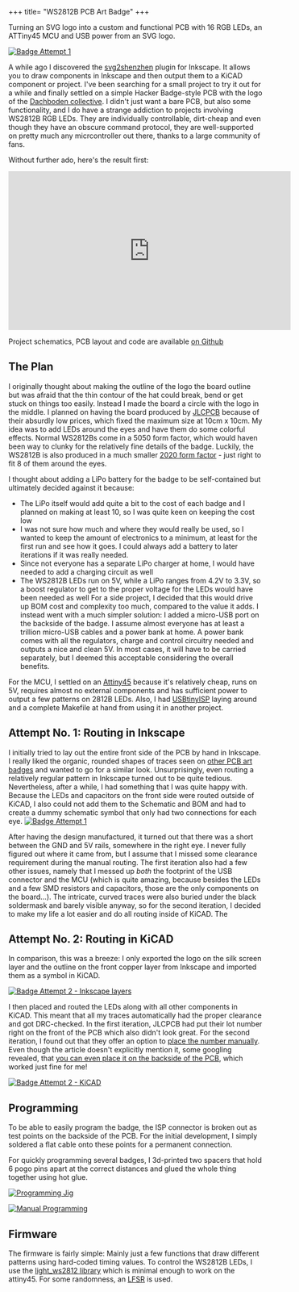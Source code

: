 +++
title= "WS2812B PCB Art Badge"
+++

Turning an SVG logo into a custom and functional PCB with 16 RGB LEDs, an ATTiny45 MCU and USB power from an SVG logo.
<!-- more -->

[![Badge Attempt 1](front.jpg)](front.jpg)

A while ago I discovered the [svg2shenzhen](https://github.com/badgeek/svg2shenzhen) plugin for Inkscape. It allows you to draw components in Inkscape and then output them to a KiCAD component or project. I've been searching for a small project to try it out for a while and finally settled on a simple Hacker Badge-style PCB with the logo of the [Dachboden collective](https://www.youtube.com/watch?v=Y54qM3qJFXQ). I didn't just want a bare PCB, but also some functionality, and I do
have a strange addiction to projects involving WS2812B RGB LEDs. They are individually controllable, dirt-cheap and even though they have an obscure command protocol, they are well-supported on pretty much any micrcontroller out there, thanks to a large community of fans.

Without further ado, here's the result first:

<iframe width="560" height="315" src="https://www.youtube-nocookie.com/embed/7o16YRIi_9s" title="YouTube video player" frameborder="0" allow="accelerometer; autoplay; clipboard-write; encrypted-media; gyroscope; picture-in-picture" allowfullscreen></iframe>



Project schematics, PCB layout and code are available [on Github](https://github.com/jadeaffenjaeger/dachboden_badge)

## The Plan

I originally thought about making the outline of the logo the board outline but was afraid that the thin contour of the hat could break, bend or get stuck on things too easily. Instead I made the board a circle with the logo in the middle. I planned on having the board produced by [JLCPCB](www.jlcpcb.com) because of their absurdly low prices, which fixed the maximum size at 10cm x 10cm. My idea was to add LEDs around the eyes and have them do some colorful effects. Normal WS2812Bs come in a 5050 form factor, which would haven been way to clunky for the relatively fine details of the badge. Luckily, the WS2812B is also produced in a much smaller [2020 form factor](https://lcsc.com/product-detail/Light-Emitting-Diodes-LED_Worldsemi-WS2812B-2020_C965555.html) - just right to fit 8 of them around the eyes.

I thought about adding a LiPo battery for the badge to be self-contained but ultimately decided against it because:
- The LiPo itself would add quite a bit to the cost of each badge and I planned on making at least 10, so I was quite keen on keeping the cost low
- I was not sure how much and where they would really be used, so I wanted to keep the amount of electronics to a minimum, at least for the first run and see how it goes. I could always add a battery to later iterations if it was really needed.
- Since not everyone has a separate LiPo charger at home, I would have needed to add a charging circuit as well
- The WS2812B LEDs run on 5V, while a LiPo ranges from 4.2V to 3.3V, so a boost regulator to get to the proper voltage for the LEDs would have been needed as well
For a side project, I decided that this would drive up BOM cost and complexity too much, compared to the value it adds. I instead went with a much simpler solution: I added a micro-USB port on the backside of the badge. I assume almost everyone has at least a trillion micro-USB cables and a power bank at home. A power bank comes with all the regulators, charge and control circuitry needed and outputs a nice and clean 5V. In most cases, it will have to be carried separately, but I deemed
this acceptable considering the overall benefits.

For the MCU, I settled on an [Attiny45](https://ww1.microchip.com/downloads/en/DeviceDoc/Atmel-2586-AVR-8-bit-Microcontroller-ATtiny25-ATtiny45-ATtiny85_Datasheet.pdf) because it's relatively cheap, runs on 5V, requires almost no external components and has sufficient power to output a few patterns on 2812B LEDs. Also, I had [USBtinyISP](https://learn.adafruit.com/usbtinyisp) laying around and a complete Makefile at hand from using it in another project.

## Attempt No. 1: Routing in Inkscape
I initially tried to lay out the entire front side of the PCB by hand in Inkscape. I really liked the organic, rounded shapes of traces seen on [other PCB art badges](https://hackaday.com/2018/06/21/this-is-the-year-conference-badges-get-their-own-badges/) and wanted to go for a similar look. Unsurprisingly, even routing a relatively regular pattern in Inkscape turned out to be quite tedious. Nevertheless, after a while, I had something that I was quite happy with. Because the LEDs and capacitors on the front side were routed outside of KiCAD, I also could not add them to the Schematic and BOM and had to create a dummy schematic symbol that only had two connections for each eye.
[![Badge Attempt 1](attempt1.png)](attempt1.png)

After having the design manufactured, it turned out that there was a short between the GND and 5V rails, somewhere in the right eye. I never fully figured out where it came from, but I assume that I missed some clearance requirement during the manual routing. The first iteration also had a few other issues, namely that I messed up _both_ the footprint of the USB connector and the MCU (which is quite amazing, because besides the LEDs and a few SMD resistors and capacitors, those are the only components on the board...). The intricate, curved traces were also buried under the black soldermask and barely visible anyway, so for the second iteration, I decided to make my life a lot easier and do all routing inside of KiCAD. The 

## Attempt No. 2: Routing in KiCAD
In comparison, this was a breeze: I only exported the logo on the silk screen layer and the outline on the front copper layer from Inkscape and imported them as a symbol in KiCAD.

[![Badge Attempt 2 - Inkscape layers](inkscape_setup.png)](inkscape_setup.png)

I then placed and routed the LEDs along with all other components in KiCAD. This meant that all my traces automatically had the proper clearance and got DRC-checked. In the first iteration, JLCPCB had put their lot number right on the front of the PCB which also didn't look great. For the second iteration, I found out that they offer an option to [place the number manually](https://support.jlcpcb.com/article/28-how-to-remove-order-number-from-your-pcb). Even though the article doesn't explicitly mention it, some googling revealed, that [you can even place it on the backside of the PCB](https://twitter.com/jlcpcb/status/1051760732323295233?lang=en), which worked just fine for me! 

[![Badge Attempt 2 - KiCAD](kicad_routing.png)](kicad_routing.png)

## Programming
To be able to easily program the badge, the ISP connector is broken out as test points on the backside of the PCB. For the initial development, I simply soldered a flat cable onto these points for a permanent connection.

For quickly programming several badges, I 3d-printed two spacers that hold 6 pogo pins apart at the correct distances and glued the whole thing together using hot glue.

[![Programming Jig](debug1.jpg)](debug1.jpg)

[![Manual Programming](debug2.jpg)](debug2.jpg)

## Firmware

The firmware is fairly simple: Mainly just a few functions that draw different patterns using hard-coded timing values. To control the WS2812B LEDs, I use the [light_ws2812 library](https://github.com/cpldcpu/light_ws2812) which is minimal enough to work on the attiny45. For some randomness, an [LFSR](https://en.wikipedia.org/wiki/Linear-feedback_shift_register) is used.
